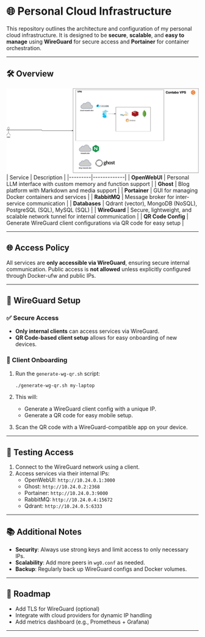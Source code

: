 # 🌐 Personal Cloud Infrastructure

This repository outlines the architecture and configuration of my personal cloud infrastructure. It is designed to be **secure**, **scalable**, and **easy to manage** using **WireGuard** for secure access and **Portainer** for container orchestration.

---

## 🛠️ Overview
![VPS](pic/vps.jpeg)
| Service | Description |
|---------|-------------|
| **OpenWebUI** | Personal LLM interface with custom memory and function support |
| **Ghost** | Blog platform with Markdown and media support |
| **Portainer** | GUI for managing Docker containers and services |
| **RabbitMQ** | Message broker for inter-service communication |
| **Databases** | Qdrant (vector), MongoDB (NoSQL), PostgreSQL (SQL), MySQL (SQL) |
| **WireGuard** | Secure, lightweight, and scalable network tunnel for internal communication |
| **QR Code Config** | Generate WireGuard client configurations via QR code for easy setup |

---

## 🌐 Access Policy

All services are **only accessible via WireGuard**, ensuring secure internal communication. Public access is **not allowed** unless explicitly configured through Docker-ufw and public IPs.

---

## 🔐 WireGuard Setup

### ✅ Secure Access

- **Only internal clients** can access services via WireGuard.
- **QR Code-based client setup** allows for easy onboarding of new devices.

### 🧪 Client Onboarding

1. Run the `generate-wg-qr.sh` script:
   ```bash
   ./generate-wg-qr.sh my-laptop
   ```
2. This will:
   - Generate a WireGuard client config with a unique IP.
   - Generate a QR code for easy mobile setup.

3. Scan the QR code with a WireGuard-compatible app on your device.

---

## 🧪 Testing Access

1. Connect to the WireGuard network using a client.
2. Access services via their internal IPs:
   - OpenWebUI: `http://10.24.0.1:3000`
   - Ghost: `http://10.24.0.2:2368`
   - Portainer: `http://10.24.0.3:9000`
   - RabbitMQ: `http://10.24.0.4:15672`
   - Qdrant: `http://10.24.0.5:6333`

---

## 📚 Additional Notes

- **Security**: Always use strong keys and limit access to only necessary IPs.
- **Scalability**: Add more peers in `wg0.conf` as needed.
- **Backup**: Regularly back up WireGuard configs and Docker volumes.

---

## 🌟 Roadmap

- Add TLS for WireGuard (optional)
- Integrate with cloud providers for dynamic IP handling
- Add metrics dashboard (e.g., Prometheus + Grafana)

---
